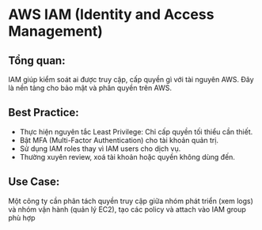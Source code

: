 # AWS IAM (Identity and Access Management)

## Tổng quan:

IAM giúp kiểm soát ai được truy cập, cấp quyền gì với tài nguyên AWS. Đây là nền tảng cho bảo mật và phân quyền trên AWS.

## Best Practice:

- Thực hiện nguyên tắc Least Privilege: Chỉ cấp quyền tối thiểu cần thiết.
- Bật MFA (Multi-Factor Authentication) cho tài khoản quản trị.
- Sử dụng IAM roles thay vì IAM users cho dịch vụ.
- Thường xuyên review, xoá tài khoản hoặc quyền không dùng đến.

## Use Case:

Một công ty cần phân tách quyền truy cập giữa nhóm phát triển (xem logs) và nhóm vận hành (quản lý EC2), tạo các policy và attach vào IAM group phù hợp
